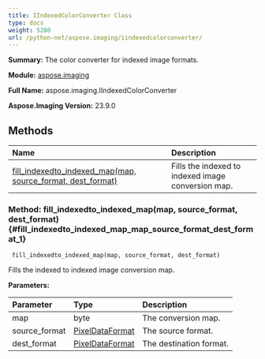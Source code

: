 ```yaml
---
title: IIndexedColorConverter Class
type: docs
weight: 5280
url: /python-net/aspose.imaging/iindexedcolorconverter/
---
```


**Summary:** The color converter for indexed image formats.

**Module:** [aspose.imaging](/imaging/python-net/aspose.imaging/)

**Full Name:** aspose.imaging.IIndexedColorConverter

**Aspose.Imaging Version:** 23.9.0

## **Methods**
| **Name** | **Description** |
| :- | :- |
| [fill_indexedto_indexed_map(map, source_format, dest_format)](#fill_indexedto_indexed_map_map_source_format_dest_format_1) | Fills the indexed to indexed image conversion map. |


### Method: fill_indexedto_indexed_map(map, source_format, dest_format) {#fill_indexedto_indexed_map_map_source_format_dest_format_1}


```
 fill_indexedto_indexed_map(map, source_format, dest_format) 
```

Fills the indexed to indexed image conversion map.

**Parameters:**

| Parameter | Type | Description |
| :- | :- | :- |
| map | byte | The conversion map. |
| source_format | [PixelDataFormat](/imaging/python-net/aspose.imaging/pixeldataformat) | The source format. |
| dest_format | [PixelDataFormat](/imaging/python-net/aspose.imaging/pixeldataformat) | The destination format. |


